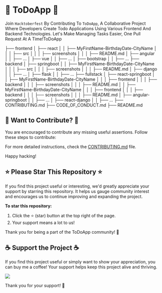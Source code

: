 # 📌 ToDoApp 📌

Join `Hacktoberfest` By Contributing To `ToDoApp`, A Collaborative Project Where Developers Create Todo Applications Using Various Frontend And Backend Technologies. Let's Make Managing Tasks Easier, One Pull Request At A Time!ToDoApp

├── frontend
│   ├── react
│   │   ├── MyFirstName-BirthdayDate-CityName
│   │   │   ├── src
│   │   │   ├── screenshots
│   │   │   ├── README.md
│   ├── angular
│   │   ├── ...
│   ├── vue
│   │   ├── ...
│   ├── bootstrap
│   │   ├── ...
├── backend
│   ├── springboot
│   │   ├── MyFirstName-BirthdayDate-CityName
│   │   │   ├── src
│   │   │   ├── screenshots
│   │   │   ├── README.md
│   ├── django
│   │   ├── ...
│   ├── flask
│   │   ├── ...
├── fullstack
│   ├── react-springboot
│   │   ├── MyFirstName-BirthdayDate-CityName
│   │   │   ├── frontend
│   │   │   ├── backend
│   │   │   ├── screenshots
│   │   │   ├── README.md
│   │   ├── MyFirstName-BirthdayDate-CityName
│   │   │   ├── frontend
│   │   │   ├── backend
│   │   │   ├── screenshots
│   │   │   ├── README.md
│   ├── angular-springboot
│   │   ├── ...
│   ├── react-django
│   │   ├── ...
├── CONTRIBUTING.md
├── CODE_OF_CONDUCT.md
├── README.md

## 🚀 Want to Contribute? 🚀

You are encouraged to contribute any missing useful assertions. Follow these steps to contribute:

For more detailed instructions, check the [CONTRIBUTING.md](CONTRIBUTING.md) file.

Happy hacking!

## ⭐ Please Star This Repository ⭐

If you find this project useful or interesting, we'd greatly appreciate your support by starring this repository. It helps us gauge community interest and encourages us to continue improving and expanding the project.

**To star this repository:**

1. Click the ⭐️ (star) button at the top right of the page.
2. Your support means a lot to us!

Thank you for being a part of the ToDoApp community! 🚀

## ☕ Support the Project ☕

If you find this project useful or simply want to show your appreciation, you can buy me a coffee! Your support helps keep this project alive and thriving.

<a href="https://www.buymeacoffee.com/mahatoajay" target="_blank">
  <img src="https://img.buymeacoffee.com/button-api/?text=Buy me a coffee&emoji=&slug=YourUsername&button_colour=FFDD00&font_colour=000000&font_family=Cookie&outline_colour=000000&coffee_colour=ffffff">
</a>

Thank you for your support! 🙌
